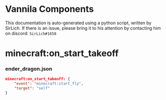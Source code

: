 # Vannila Components
This documentation is auto-generated using a python script, written by SirLich. If there is an issue, please bring it to his attention by contacting him on discord: `SirLich#1658`

# minecraft:on_start_takeoff
### ender_dragon.json
```JSON
minecraft:on_start_takeoff: {
    "event": "minecraft:start_fly",
    "target": "self"
}
```

